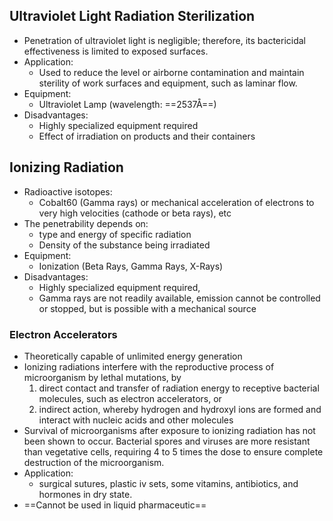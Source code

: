 ## Ultraviolet Light Radiation Sterilization
- Penetration of ultraviolet light is negligible; therefore, its bactericidal effectiveness is limited to exposed surfaces. 
- Application:
	- Used to reduce the level or airborne contamination and maintain sterility of work surfaces and equipment, such as laminar flow. 
- Equipment:
	- Ultraviolet Lamp (wavelength: ==2537Å==) 
- Disadvantages: 
	- Highly specialized equipment required 
	- Effect of irradiation on products and their containers
## Ionizing Radiation
- Radioactive isotopes: 
	- Cobalt60 (Gamma rays) or mechanical acceleration of electrons to very high velocities (cathode or beta rays), etc 
- The penetrability depends on: 
	- type and energy of specific radiation 
	- Density of the substance being irradiated 
- Equipment: 
	- Ionization (Beta Rays, Gamma Rays, X-Rays) 
- Disadvantages: 
	- Highly specialized equipment required, 
	- Gamma rays are not readily available, emission cannot be controlled or stopped, but is possible with a mechanical source
### Electron Accelerators
- Theoretically capable of unlimited energy generation 
- Ionizing radiations interfere with the reproductive process of microorganism by lethal mutations, by 
	1. direct contact and transfer of radiation energy to receptive bacterial molecules, such as electron accelerators, or 
	2. indirect action, whereby hydrogen and hydroxyl ions are formed and interact with nucleic acids and other molecules
- Survival of microorganisms after exposure to ionizing radiation has not been shown to occur. Bacterial spores and viruses are more resistant than vegetative cells, requiring 4 to 5 times the dose to ensure complete destruction of the microorganism. 
- Application: 
	- surgical sutures, plastic iv sets, some vitamins, antibiotics, and hormones in dry state. 
- ==Cannot be used in liquid pharmaceutic==